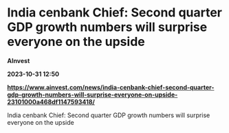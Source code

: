 # India cenbank Chief: Second quarter GDP growth numbers will surprise everyone on the upside
**AInvest**

**2023-10-31 12:50**

**https://www.ainvest.com/news/india-cenbank-chief-second-quarter-gdp-growth-numbers-will-surprise-everyone-on-upside-23101000a468df1147593418/**

India cenbank Chief: Second quarter GDP growth numbers will surprise everyone on the upside